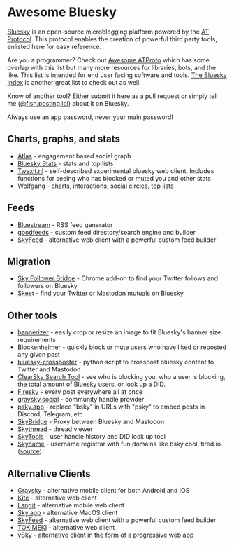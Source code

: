 # Awesome Bluesky

[Bluesky](https://github.com/bluesky-social/) is an open-source microblogging platform powered by the [AT Protocol](https://atproto.com/). This protocol enables the creation of powerful third party tools, enlisted here for easy reference.

Are you a programmer? Check out [Awesome ATProto](https://github.com/beeman/awesome-atproto) which has some overlap with this list but many more resources for libraries, bots, and the like. This list is intended for end user facing software and tools. [The Bluesky Index](https://github.com/scrub-dev/bsky-index/) is another great list to check out as well.

Know of another tool? Either submit it here as a pull request or simply tell me ([@fish.posting.lol](https://bsky.app/profile/fish.posting.lol)) about it on Bluesky.

Always use an app password, never your main password!

## Charts, graphs, and stats

 - [Atlas](https://bsky.jazco.dev/) - engagement based social graph
 - [Bluesky Stats](https://vqv.app/stats) - stats and top lists
 - [Twexit.nl](https://twexit.nl/) - self-described experimental bluesky web client. Includes functions for seeing who has blocked or muted you and other stats
 - [Wolfgang](https://wolfgang.raios.xyz/) - charts, interactions, social circles, top lists

## Feeds
 - [Bluestream](https://bluestream.deno.dev/) - RSS feed generator
 - [goodfeeds](https://goodfeeds.co/) - custom feed directory/search engine and builder
 - [SkyFeed](https://skyfeed.app) - alternative web client with a powerful custom feed builder

## Migration
 - [Sky Follower Bridge](https://chrome.google.com/webstore/detail/sky-follower-bridge/behhbpbpmailcnfbjagknjngnfdojpko) - Chrome add-on to find your Twitter follows and followers on Bluesky
 - [Skeet](https://skeet.labnotes.org/) - find your Twitter or Mastodon mutuals on Bluesky

## Other tools
 - [bannerizer](https://bannerizer.glitch.me/) - easily crop or resize an image to fit Bluesky's banner size requirements 
 - [Blockenheimer](https://blockenheimer.click/) - quickly block or mute users who have liked or reposted any given post
 - [bluesky-crossposter](https://github.com/Linus2punkt0/bluesky-crossposter) - python script to crosspost bluesky content to Twitter and Mastodon
 - [ClearSky Search Tool](https://bsky.thieflord.dev/) - see who is blocking you, who a user is blocking, the total amount of Bluesky users, or look up a DID.
 - [Firesky](https://firesky.tv/) - every post everywhere all at once
 - [graysky.social](https://graysky.social/) - community handle provider
 - [psky.app](https://github.com/ianklatzco/psky.app/) - replace "bsky" in URLs with "psky" to embed posts in Discord, Telegram, etc
 - [SkyBridge](https://skybridge.fly.dev/) - Proxy between Bluesky and Mastodon
 - [Skythread](https://mackuba.github.io/skythread/) - thread viewer
 - [SkyTools](https://skytools.anon5r.com/) - user handle history and DID look up tool
 - [Skyname](https://skyna.me) - username registrar with fun domains like bsky.cool, tired.io ([source](https://github.com/darnfish/skyname))

## Alternative Clients
 - [Graysky](https://graysky.app/) - alternative mobile client for both Android and iOS
 - [Kite](https://kite.black) - alternative web client
 - [Langit](https://langit.pages.dev/) - alternative mobile web client
 - [Sky.app](https://github.com/jcsalterego/Sky.app) - alternative MacOS client
 - [SkyFeed](https://skyfeed.app) - alternative web client with a powerful custom feed builder
 - [TOKIMEKI](https://tokimekibluesky.vercel.app/) - alternative web client
 - [vSky](https://www.vsky.social/) - alternative client in the form of a progressive web app


